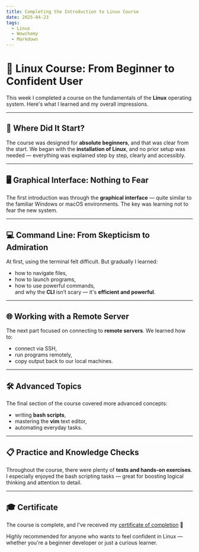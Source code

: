 ```yaml
---
title: Completing the Introduction to Linux Course
date: 2025-04-23
tags:
  - Linux
  - Wowchemy
  - Markdown
---
```


# 🐧 Linux Course: From Beginner to Confident User

This week I completed a course on the fundamentals of the **Linux** operating system. Here's what I learned and my overall impressions.

---

## 🚀 Where Did It Start?

The course was designed for **absolute beginners**, and that was clear from the start. We began with the **installation of Linux**, and no prior setup was needed — everything was explained step by step, clearly and accessibly.

---

## 🖥 Graphical Interface: Nothing to Fear

The first introduction was through the **graphical interface** — quite similar to the familiar Windows or macOS environments. The key was learning not to fear the new system.

---

## 💻 Command Line: From Skepticism to Admiration

At first, using the terminal felt difficult. But gradually I learned:
- how to navigate files,  
- how to launch programs,  
- how to use powerful commands,  
and why the **CLI** isn’t scary — it's **efficient and powerful**.

---

## 🌐 Working with a Remote Server

The next part focused on connecting to **remote servers**. We learned how to:
- connect via SSH,  
- run programs remotely,  
- copy output back to our local machines.

---

## 🛠 Advanced Topics

The final section of the course covered more advanced concepts:  
- writing **bash scripts**,  
- mastering the **vim** text editor,  
- automating everyday tasks.

---

## 📋 Practice and Knowledge Checks

Throughout the course, there were plenty of **tests and hands-on exercises**. I especially enjoyed the bash scripting tasks — great for boosting logical thinking and attention to detail.

---

## 🎓 Certificate

The course is complete, and I’ve received my [certificate of completion](https://stepik.org/cert/2833767) 🎉

Highly recommended for anyone who wants to feel confident in Linux — whether you're a beginner developer or just a curious learner.

